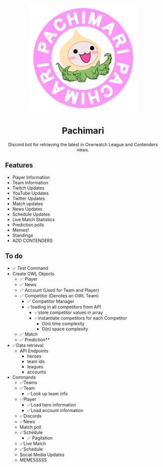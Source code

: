 <p align=center>
  <img src="assets/Spray_Pachimari.png" width="350">
</p>

<h1 align=center>Pachimari</h1>
<p align=center>Discord bot for retrieving the latest in Overwatch League and Contenders news.</p>

## Features 
* Player Information 
* Team Information
* Twitch Updates
* YouTube Updates
* Twitter Updates
* Match updates
* News Updates
* Schedule Updates
* Live Match Statistics
* Prediction polls
* Memes!
* Standings
* ADD CONTENDERS


## To do
* ✅ Test Command 
* Create OWL Objects
  * ✅ Player 
  * ✅ News
  * ✅ Account (Used for Team and Player) 
  * ✅ Competitor (Denotes an OWL Team)
    * ✅ Competitor Manager
    * ✅loading in all competitors from API
      * ✅store competitor values in array
      * ✅instantiate competitors for each Competitor
        * O(n) time complexity
        * O(n) space complexity
  * ✅ Match 
  * ✅ Prediction**
* ✅Data retrieval
  * API Endpoints
    * heroes
    * team ids
    * leagues
    * accounts
* Commands
  * ✅Teams
  * ✅Team 
    * ✅Look up team info
  * ✅Player
    * ✅Load hero information
    * ✅Load account information
  * ✅Discords
  * ✅News
  * Match poll
  * ✅Schedule
    * ✅ Pagitation
  * ✅Live Match
  *  ✅Schedule
  *  Social Media Updates
  *  MEMESSSSS